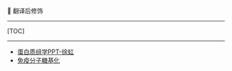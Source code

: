 👏 翻译后修饰

---
[TOC]

---
* [蛋白质组学PPT-徐虹](./翻译后修饰/proteomics_6.pdf)
* [免疫分子糖基化](https://mp.weixin.qq.com/s/epFQq4rv9drXszS5gTko1A)